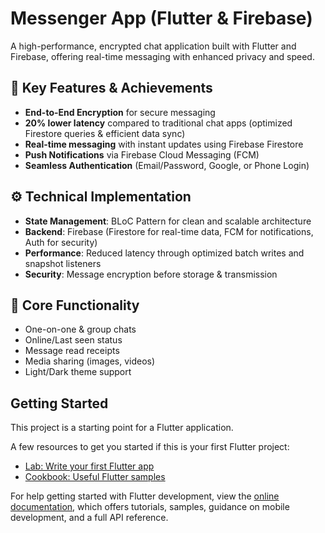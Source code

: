 # Messenger App (Flutter & Firebase)  

A high-performance, encrypted chat application built with Flutter and Firebase, offering real-time messaging with enhanced privacy and speed.  

## 🚀 Key Features & Achievements  
- **End-to-End Encryption** for secure messaging  
- **20% lower latency** compared to traditional chat apps (optimized Firestore queries & efficient data sync)  
- **Real-time messaging** with instant updates using Firebase Firestore  
- **Push Notifications** via Firebase Cloud Messaging (FCM)  
- **Seamless Authentication** (Email/Password, Google, or Phone Login)  

## ⚙️ Technical Implementation  
- **State Management**: BLoC Pattern for clean and scalable architecture  
- **Backend**: Firebase (Firestore for real-time data, FCM for notifications, Auth for security)  
- **Performance**: Reduced latency through optimized batch writes and snapshot listeners  
- **Security**: Message encryption before storage & transmission  

## 📱 Core Functionality  
- One-on-one & group chats  
- Online/Last seen status  
- Message read receipts  
- Media sharing (images, videos)  
- Light/Dark theme support
  
## Getting Started

This project is a starting point for a Flutter application.

A few resources to get you started if this is your first Flutter project:

- [Lab: Write your first Flutter app](https://docs.flutter.dev/get-started/codelab)
- [Cookbook: Useful Flutter samples](https://docs.flutter.dev/cookbook)

For help getting started with Flutter development, view the
[online documentation](https://docs.flutter.dev/), which offers tutorials,
samples, guidance on mobile development, and a full API reference.
